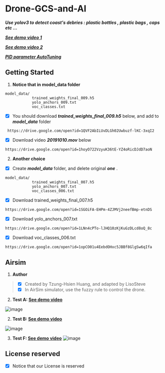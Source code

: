 # Drone-GCS-and-AI
***Use yolov3 to detect coast's debries : plastic bottles , plastic bags , caps etc ...***

***[See demo video 1](https://drive.google.com/open?id=1H6hfDKPacrxpqa3XGIi3flVTbuDY8Ano)***

***[See demo video 2](https://drive.google.com/open?id=1Lma_kVY98y7Zlkeo5f46-ZTPgNvyxGDc)***

***[PID parameter AutoTuning](https://drive.google.com/open?id=12vV1WJXvEIu-ZyxeH2k5318cdNbjx9j2)***


## Getting Started

1. **Notice that in model_data folder**

```
model_data/
            trained_weights_final_009.h5
            yolo_anchors_009.txt
            voc_classes.txt 
```

- [x] You should download ***trained_weights_final_009.h5*** below, and add to ***model_data*** folder
```
 https://drive.google.com/open?id=1QVF2AbILUvDLGh02Uwbuzf-lKC-3xqI2
```
 
- [x] Download video ***20191010.mov*** below
```bush
https://drive.google.com/open?id=1hoyO722VzyuK36tE-YZ4oRicDJdD7aoN
```
 
 
2. **Another choice**
 
- [x] Create ***model_data*** folder, and delete original ***one*** .

```
model_data/
            trained_weights_final_007.h5
            yolo_anchors_007.txt
            voc_classes_006.txt
```

- [x] Download trained_weights_final_007.h5
```
https://drive.google.com/open?id=1SGOiFA-EHPm-4ZJMVj2neefBmp-etnDS
```
- [x] Download yolo_anchors_007.txt
```
https://drive.google.com/open?id=1LNn4cPTo-lJHQ10zKjKuGzDLcd8oQ_8c
```
- [x] Download voc_classes_006.txt
```
https://drive.google.com/open?id=1opCO01u4EebdOHxc5JBBf8GlgSw6qIfa
```


## Airsim
1. **Author**

> - [x] Created by Tzung-Hsien Huang, and adapted by LisoSteve
> - [x] In AirSim simulator, use the fuzzy rule to control the drone.

2. **Test A:   [See demo video](https://drive.google.com/open?id=1oGbn28wQA_o-EyqqzDqoxLLuQZKde3WK)**

![image](https://github.com/LiaoSteve/Drone-GCS-and-AI/blob/django_app/airsim/ForAirSim/Data_gif_A.gif)

2. **Test B:   [See demo video](https://drive.google.com/open?id=1G7rWvAg8GuQ7e9GqmgrFNUia2IaKj6rS)**

![image](https://github.com/LiaoSteve/Drone-GCS-and-AI/blob/django_app/airsim/ForAirSim/Data_gif_B.gif)

3. **Test F:   [See demo video](https://drive.google.com/open?id=1KNb6ggzH0gUVQc07_ZdVgUQq8zr_T9sn)**
![image](https://github.com/LiaoSteve/Drone-GCS-and-AI/blob/django_app/airsim/ForAirSim/Data_gif_F.gif)

## License reserved

- [x] Notice that our License is reserved

















